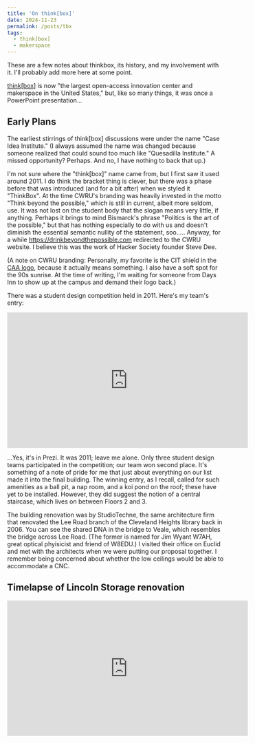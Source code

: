 ```yaml
---
title: 'On think[box]'
date: 2024-11-23
permalink: /posts/tbx
tags:
  - think[box]
  - makerspace
---
```


These are a few notes about thinkbox, its history, and my involvement with it. I'll probably add more here at some point. 

[think[box]](https://thinkbox.case.edu) is now "the largest open-access innovation center and makerspace in the United States," but, like so many things, it was once a PowerPoint presentation...


## Early Plans
The earliest stirrings of think[box] discussions were under the name "Case Idea Institute." (I always assumed the name was changed because someone realized that could sound too much like "Quesadilla Institute." A missed opportunity? Perhaps. And no, I have nothing to back that up.) 

I'm not sure where the "think[box]" name came from, but I first saw it used around 2011. I do think the bracket thing is clever, but there was a phase before that was introduced (and for a bit after) when we styled it "ThinkBox". At the time CWRU's branding was heavily invested in the motto "Think beyond the possible," which is still in current, albeit more seldom, use. It was not lost on the student body that the slogan means very little, if anything. Perhaps it brings to mind Bismarck's phrase "Politics is the art of the possible," but that has nothing especially to do with us and doesn't diminish the essential semantic nullity of the statement, soo..... Anyway, for a while https://drinkbeyondthepossible.com redirected to the CWRU website. I believe this was the work of Hacker Society founder Steve Dee.

(A note on CWRU branding: Personally, my favorite is the CIT shield in the [CAA logo](https://i0.wp.com/casealumnus.org/wp-content/uploads/2024/08/CAA-Seal-Logo-14-copy.png?fit=739%2C742&ssl=1), because it actually means something. I also have a soft spot for the 90s sunrise. At the time of writing, I'm waiting for someone from Days Inn to show up at the campus and demand their logo back.) 

There was a student design competition held in 2011. Here's my team's entry:
<iframe src="https://prezi.com/p/embed/XxEijrIglq4m7oA57s7x/" id="iframe_container" frameborder="0" webkitallowfullscreen="" mozallowfullscreen="" allowfullscreen="" allow="autoplay; fullscreen" height="315" width="560"></iframe>

...Yes, it's in Prezi. It was 2011; leave me alone. Only three student design teams participated in the competition; our team won second place. It's something of a note of pride for me that just about everything on our list made it into the final building. The winning entry, as I recall, called for such amenities as a ball pit, a nap room, and a koi pond on the roof; these have yet to be installed. However, they did suggest the notion of a central staircase, which lives on between Floors 2 and 3.

The building renovation was by StudioTechne, the same architecture firm that renovated the Lee Road branch of the Cleveland Heights library back in 2006. You can see the shared DNA in the bridge to Veale, which resembles the bridge across Lee Road. (The former is named for Jim Wyant W7AH, great optical phyisicist and friend of W8EDU.) I visited their office on Euclid and met with the architects when we were putting our proposal together. I remember being concerned about whether the low ceilings would be able to accommodate a CNC. 


## Timelapse of Lincoln Storage renovation
<iframe width="560" height="315" src="https://www.youtube.com/embed/OuFfpoC-brM?si=EkJ8A6iLjAW_1Ygy" title="YouTube video player" frameborder="0" allow="accelerometer; autoplay; clipboard-write; encrypted-media; gyroscope; picture-in-picture; web-share" referrerpolicy="strict-origin-when-cross-origin" allowfullscreen></iframe>

